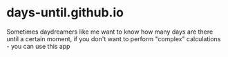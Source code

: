 # days-until.github.io

Sometimes daydreamers like me want to know how many days are there until a certain moment, if you don't want to perform "complex" calculations - you can use this app
